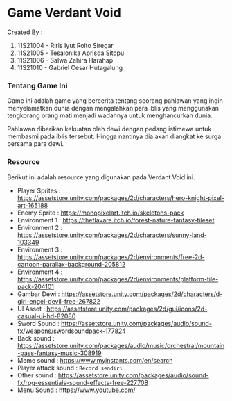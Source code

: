 # Game Verdant Void

Created By :
1. 11S21004 - Riris Iyut Roito Siregar
2. 11S21005 - Tesalonika Aprisda Sitopu
3. 11S21006 - Salwa Zahira Harahap
4. 11S21010 - Gabriel Cesar Hutagalung


### Tentang Game Ini
Game ini adalah game yang bercerita tentang seorang pahlawan
yang ingin menyelamatkan dunia dengan mengalahkan para iblis yang 
menggunakan tengkorang orang mati menjadi wadahnya untuk
menghancurkan dunia.

Pahlawan diberikan kekuatan oleh dewi dengan pedang istimewa untuk
membasmi pada iblis tersebut. Hingga nantinya dia akan diangkat ke surga
bersama para dewi.

### Resource

Berikut ini adalah resource yang digunakan pada Verdant Void ini.
- Player Sprites : https://assetstore.unity.com/packages/2d/characters/hero-knight-pixel-art-165188 
- Enemy Sprite :  https://monopixelart.itch.io/skeletons-pack 
- Environment 1 : https://theflavare.itch.io/forest-nature-fantasy-tileset
- Environment 2 : https://assetstore.unity.com/packages/2d/characters/sunny-land-103349
- Environment 3 : https://assetstore.unity.com/packages/2d/environments/free-2d-cartoon-parallax-background-205812
- Environment 4 : https://assetstore.unity.com/packages/2d/environments/platform-tile-pack-204101  
- Gambar Dewi : https://assetstore.unity.com/packages/2d/characters/d-girl-engel-devil-free-267822 
- UI Asset : https://assetstore.unity.com/packages/2d/gui/icons/2d-casual-ui-hd-82080 
- Sword Sound : https://assetstore.unity.com/packages/audio/sound-fx/weapons/swordsoundpack-177824 
- Back sound : https://assetstore.unity.com/packages/audio/music/orchestral/mountain-pass-fantasy-music-308919 
- Meme sound : https://www.myinstants.com/en/search 
- Player attack sound : `Record sendiri`  
- Other sound : https://assetstore.unity.com/packages/audio/sound-fx/rpg-essentials-sound-effects-free-227708 
- Menu Sound : https://www.youtube.com/ 


